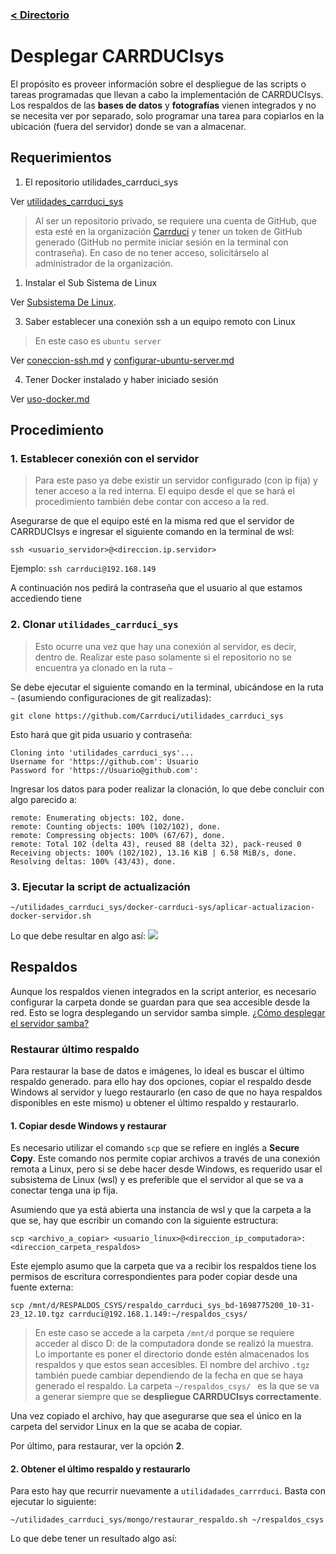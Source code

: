 ### [< Directorio](../directorio.md)

# Desplegar CARRDUCIsys

El propósito es proveer información sobre el despliegue de las scripts o tareas 
programadas que llevan a cabo la implementación de CARRDUCIsys. Los respaldos de las **bases de datos** y 
**fotografías** vienen integrados y no se necesita ver por separado, solo programar una tarea para copiarlos
en la ubicación (fuera del servidor) donde se van a almacenar.
## Requerimientos

1. El repositorio utilidades_carrduci_sys

Ver [utilidades_carrduci_sys](https://github.com/Carrduci/utilidades_carrduci_sys)

  > Al ser un repositorio privado, se requiere una cuenta de GitHub, que esta esté en la organización 
  > [Carrduci](https://github.com/orgs/Carrduci) y tener un token de GitHub generado (GitHub no permite iniciar 
  > sesión en la terminal con contraseña). En caso de no tener acceso, solicitárselo al administrador de la organización.
  
1. Instalar el Sub Sistema  de Linux

Ver [Subsistema De Linux](https://learn.microsoft.com/es-es/windows/wsl/install).

3.  Saber establecer una conexión ssh a un equipo remoto con Linux

  >En este caso es `ubuntu server`

Ver [coneccion-ssh.md](../ubuntu-serverr/conexion-ssh.md) y 
[configurar-ubuntu-server.md](../ubuntu-serverr/configurar-ubuntu-server.md)

4. Tener Docker instalado y haber iniciado sesión

Ver [uso-docker.md](../docker/uso-docker.md)
  
## Procedimiento

### 1. Establecer conexión con el servidor
> Para este paso ya debe existir un servidor configurado (con ip fija) y tener acceso a la red 
> interna. El equipo desde el que se hará el procedimiento también debe contar con acceso a la
> red.

Asegurarse de que el equipo esté en la misma red que el servidor de CARRDUCIsys e ingresar el 
siguiente comando en la terminal de wsl:

```
ssh <usuario_servidor>@<direccion.ip.servidor>
```
Ejemplo: `ssh carrduci@192.168.149`

A continuación nos pedirá la contraseña que el usuario al que estamos accediendo tiene

### 2. Clonar `utilidades_carrduci_sys`
> Esto ocurre una vez que hay una conexión al servidor, es decir, dentro de.
> Realizar este paso solamente si el repositorio no se encuentra ya clonado en la ruta `~`

Se debe ejecutar el siguiente comando en la terminal, ubicándose en la ruta `~` (asumiendo configuraciones de git realizadas):

```
git clone https://github.com/Carrduci/utilidades_carrduci_sys
```

Esto hará que git pida usuario y contraseña:
```
Cloning into 'utilidades_carrduci_sys'...
Username for 'https://github.com': Usuario
Password for 'https://Usuario@github.com':
```

Ingresar los datos para poder realizar la clonación, lo que debe concluir con algo parecido a:
```
remote: Enumerating objects: 102, done.
remote: Counting objects: 100% (102/102), done.
remote: Compressing objects: 100% (67/67), done.
remote: Total 102 (delta 43), reused 88 (delta 32), pack-reused 0
Receiving objects: 100% (102/102), 13.16 KiB | 6.58 MiB/s, done.
Resolving deltas: 100% (43/43), done.
```

### 3. Ejecutar la script de actualización

```
~/utilidades_carrduci_sys/docker-carrduci-sys/aplicar-actualizacion-docker-servidor.sh
```

Lo que debe resultar en algo así:
![](../assets/gifs/desplegar_actualizacion_carrduci_sys.gif)
## Respaldos

Aunque los respaldos vienen integrados en la script anterior, es necesario configurar la
carpeta donde se guardan para que sea accesible desde la red. Esto se logra desplegando
un servidor samba simple. [¿Cómo desplegar el servidor samba?](servidor-samba-carpeta-respaldos.md)

### Restaurar último respaldo

Para restaurar la base de datos e imágenes, lo ideal es buscar el último respaldo generado. para ello hay dos opciones, copiar el respaldo desde Windows al servidor y luego restaurarlo (en caso de que no haya respaldos disponibles en este mismo) u obtener el último respaldo y restaurarlo.

#### 1. Copiar desde Windows y restaurar 

Es necesario utilizar el comando `scp` que se refiere en inglés a **Secure Copy**. Este comando nos permite copiar archivos a través de una conexión remota a Linux, pero si se debe hacer desde Windows, es requerido usar el subsistema de Linux (wsl) y  es preferible que el servidor al que se va a conectar tenga una ip fija.

Asumiendo que ya está abierta una instancia de wsl y que la carpeta a la que se, hay que escribir un comando con la siguiente estructura:
```
scp <archivo_a_copiar> <usuario_linux>@<direccion_ip_computadora>:<direccion_carpeta_respaldos>
```

Este ejemplo asumo que la carpeta que va a recibir los respaldos tiene los permisos de escritura correspondientes para poder copiar desde una fuente externa:
```
scp /mnt/d/RESPALDOS_CSYS/respaldo_carrduci_sys_bd-1698775200_10-31-23_12.10.tgz carrduci@192.168.1.149:~/respaldos_csys/
```

>En este caso se accede a la carpeta `/mnt/d` porque se requiere acceder al disco D: de la computadora donde se realizó la muestra. Lo importante es poner el directorio donde estén almacenados los respaldos y que estos sean accesibles. El nombre del archivo `.tgz` también puede cambiar dependiendo de la fecha en que se haya generado el respaldo. La carpeta `~/respaldos_csys/ ` es la que se va a generar siempre que se **despliegue CARRDUCIsys correctamente**.

Una vez copiado el archivo, hay que asegurarse que sea el único en la carpeta del servidor Linux en la que se acaba de copiar.

Por último, para restaurar, ver la opción **2**.

#### 2. Obtener el último respaldo y restaurarlo

Para esto hay que recurrir nuevamente a `utilidadades_carrrduci`.  Basta con ejecutar lo siguiente:
```
~/utilidades_carrduci_sys/mongo/restaurar_respaldo.sh ~/respaldos_csys
```

Lo que debe tener un resultado algo así:
